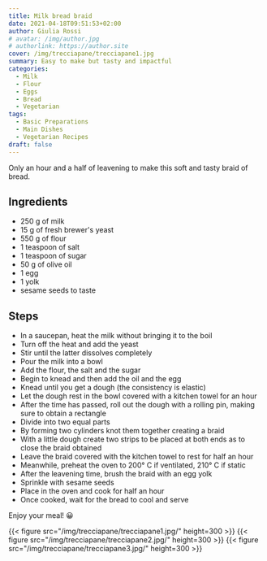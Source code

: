 ```yaml
---
title: Milk bread braid
date: 2021-04-18T09:51:53+02:00
author: Giulia Rossi
# avatar: /img/author.jpg
# authorlink: https://author.site
cover: /img/trecciapane/trecciapane1.jpg
summary: Easy to make but tasty and impactful
categories:
  - Milk
  - Flour
  - Eggs
  - Bread
  - Vegetarian
tags:
  - Basic Preparations
  - Main Dishes
  - Vegetarian Recipes
draft: false
---
```


Only an hour and a half of leavening to make this soft and tasty braid of bread.

## Ingredients

* 250 g of milk
* 15 g of fresh brewer's yeast
* 550 g of flour
* 1 teaspoon of salt
* 1 teaspoon of sugar
* 50 g of olive oil
* 1 egg
* 1 yolk
* sesame seeds to taste

## Steps

* In a saucepan, heat the milk without bringing it to the boil
* Turn off the heat and add the yeast
* Stir until the latter dissolves completely
* Pour the milk into a bowl
* Add the flour, the salt and the sugar
* Begin to knead and then add the oil and the egg
* Knead until you get a dough (the consistency is elastic)
* Let the dough rest in the bowl covered with a kitchen towel for an hour
* After the time has passed, roll out the dough with a rolling pin, making sure to obtain a rectangle
* Divide into two equal parts
* By forming two cylinders knot them together creating a braid
* With a little dough create two strips to be placed at both ends as to close the braid obtained
* Leave the braid covered with the kitchen towel to rest for half an hour
* Meanwhile, preheat the oven to 200° C if ventilated, 210° C if static
* After the leavening time, brush the braid with an egg yolk
* Sprinkle with sesame seeds
* Place in the oven and cook for half an hour
* Once cooked, wait for the bread to cool and serve

Enjoy your meal! 😀

{{< figure src="/img/trecciapane/trecciapane1.jpg/" height=300  >}}
{{< figure src="/img/trecciapane/trecciapane2.jpg/" height=300  >}}
{{< figure src="/img/trecciapane/trecciapane3.jpg/" height=300  >}}
